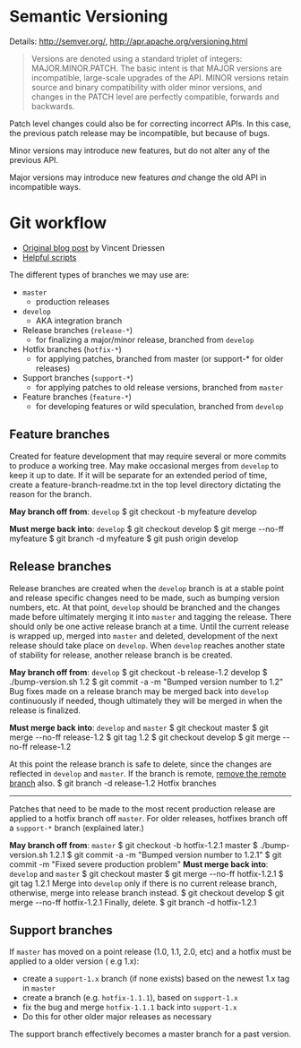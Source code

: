 # Semantic Versioning

Details: http://semver.org/, http://apr.apache.org/versioning.html

> Versions are denoted using a standard triplet of integers: MAJOR.MINOR.PATCH. The basic intent is that MAJOR versions are incompatible, large-scale upgrades of the API. MINOR versions retain source and binary compatibility with older minor versions, and changes in the PATCH level are perfectly compatible, forwards and backwards.

Patch level changes could also be for correcting incorrect APIs. In this case, the previous patch release may be incompatible, but because of bugs.

Minor versions may introduce new features, but do not alter any of the previous API.

Major versions may introduce new features _and_ change the old API in incompatible ways.

# Git workflow

- [Original blog post](http://nvie.com/archives/323/) by Vincent Driessen
- [Helpful scripts](http://github.com/zaach/gitflow)

The different types of branches we may use are:

- `master`
  - production releases
- `develop`
  - AKA integration branch
- Release branches (`release-*`)
  - for finalizing a major/minor release, branched from `develop`
- Hotfix branches (`hotfix-*`)
  - for applying patches, branched from master (or support-\* for older releases)
- Support branches (`support-*`)
  - for applying patches to old release versions, branched from `master`
- Feature branches (`feature-*`)
  - for developing features or wild speculation, branched from `develop`

## Feature branches

Created for feature development that may require several or more commits to produce a working tree. May make occasional merges from `develop` to keep it up to date. If it will be separate for an extended period of time, create a feature-branch-readme.txt in the top level directory dictating the reason for the branch.

**May branch off from**: `develop`
$ git checkout -b myfeature develop

**Must merge back into**: `develop`
$ git checkout develop
$ git merge --no-ff myfeature
$ git branch -d myfeature
$ git push origin develop

## Release branches

Release branches are created when the `develop` branch is at a stable point and release specific changes need to be made, such as bumping version numbers, etc. At that point, `develop` should be branched and the changes made before ultimately merging it into `master` and tagging the release. There should only be one active release branch at a time. Until the current release is wrapped up, merged into `master` and deleted, development of the next release should take place on `develop`. When `develop` reaches another state of stability for release, another release branch is be created.

**May branch off from**: `develop`
$ git checkout -b release-1.2 develop
$ ./bump-version.sh 1.2
$ git commit -a -m "Bumped version number to 1.2"
Bug fixes made on a release branch may be merged back into `develop` continuously if needed, though ultimately they will be merged in when the release is finalized.

**Must merge back into**: `develop` and `master`
$ git checkout master
$ git merge --no-ff release-1.2
$ git tag 1.2
$ git checkout develop
$ git merge --no-ff release-1.2

At this point the release branch is safe to delete, since the changes are reflected in `develop` and `master`. If the branch is remote, [remove the remote branch](http://github.com/guides/remove-a-remote-branch) also.
$ git branch -d release-1.2
Hotfix branches

---

Patches that need to be made to the most recent production release are applied to a hotfix branch off `master`. For older releases, hotfixes branch off a `support-*` branch (explained later.)

**May branch off from**: `master`
$ git checkout -b hotfix-1.2.1 master
$ ./bump-version.sh 1.2.1
$ git commit -a -m "Bumped version number to 1.2.1"
$ git commit -m "Fixed severe production problem"
**Must merge back into**: `develop` and `master`
$ git checkout master
$ git merge --no-ff hotfix-1.2.1
$ git tag 1.2.1
Merge into `develop` only if there is no current release branch, otherwise, merge into release branch instead.
$ git checkout develop
$ git merge --no-ff hotfix-1.2.1
Finally, delete.
$ git branch -d hotfix-1.2.1

## Support branches

If `master` has moved on a point release (1.0, 1.1, 2.0, etc) and a hotfix must be applied to a older version ( e.g 1.x):

- create a `support-1.x` branch (if none exists) based on the newest 1.x tag in `master`
- create a branch (e.g. `hotfix-1.1.1`), based on `support-1.x`
- fix the bug and merge `hotfix-1.1.1` back into `support-1.x`
- Do this for other older major releases as necessary

The support branch effectively becomes a master branch for a past version.
